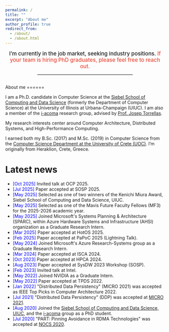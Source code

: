 ```yaml
---
permalink: /
title: ""
excerpt: "About me"
author_profile: true
redirect_from:
  - /about/
  - /about.html
---
```


<!-- <div id="photo" style="text-align: left">
  <span style="vertical-align:left; color:red;">Warning: The webpage is currently under construction.</span>
  <img style="vertical-align:right" width="200" height="300" src="/images/under_construction_image.png" alt="">
</div> -->

<p style="font-size:1.2em; font-weight:500; text-align:center; margin:15px 0;">
  I’m currently in the job market, seeking industry positions.
  <span style="color:#e74c3c;">If your team is hiring PhD graduates, please feel free to reach out.</span>
</p>
<hr style="width:60%; margin:auto; border:0; border-top:1px solid #ccc;">

<p style="margin-bottom: 30px;"></p>
About me
======
<p>
  I am a Ph.D. candidate in Computer Science at the 
  <a href="https://siebelschool.illinois.edu/" target="_blank">Siebel School of Computing and Data Science</a> 
  (formerly the Department of Computer Science) at the University of Illinois at Urbana-Champaign (UIUC). 
  I am also a member of the 
  <a href="http://iacoma.cs.uiuc.edu/" target="_blank">i-acoma</a> research group, 
  advised by 
  <a href="http://iacoma.cs.uiuc.edu/josep/torrellas.html" target="_blank">Prof. Josep Torrellas</a>.
</p>

<p>
My research interests center around Computer Architecture, Distributed Systems, and High-Performance Computing.
</p>

<p>
I earned both my B.Sc. (2017) and M.Sc. (2019) in Computer Science from the 
<a href="https://www.csd.uoc.gr/CSD/index.jsp" target="_blank">Computer Science Department at the University of Crete (UOC)</a>. 
I’m originally from Heraklion, Crete, Greece.
</p>

Latest news
======
- <span style="color:blue">[Oct 2025] </span> Invited talk at OCP 2025.
- <span style="color:blue">[Jul 2025] </span> Paper accepted at SOSP 2025.
- <span style="color:blue">[May 2025] </span> Selected as one of two winners of the Kenichi Miura Award, Siebel School of Computing and Data Science, UIUC.
- <span style="color:blue">[May 2025] </span> Selected as one of the Mavis Future Faculty Fellows (MF3) for the 2025-2026 academic year.
- <span style="color:blue">[May 2025] </span> Joined Microsoft's Systems Planning & Architecture (SPARC), within Azure Hardware Systems and Infrastructure (AHSI) organization as a Graduate Research Intern.
- <span style="color:blue">[Mar 2025] </span> Paper accepted at HotOS 2025.
- <span style="color:blue">[Feb 2025] </span> Paper accepted at PaPoC 2025 (Lightning Talk).
- <span style="color:blue">[May 2024] </span> Joined Microsoft's Azure Research-Systems group as a Graduate Research Intern.
- <span style="color:blue">[Mar 2024] </span> Paper accepted at ISCA 2024.
- <span style="color:blue">[Oct 2023] </span> Paper accepted at HPCA 2024.
- <span style="color:blue">[Aug 2023] </span> Paper accepted at SysDW 2023 Workshop (SOSP).
- <span style="color:blue">[Feb 2023] </span> Invited talk at Intel.
- <span style="color:blue">[May 2022] </span> Joined NVIDIA as a Graduate Intern.
- <span style="color:blue">[May 2022] </span> Paper accepted at TPDS 2022.
- <span style="color:blue">[Jan 2022] </span> "Distributed Data Persistency" (MICRO 2021) was accepted as IEEE Top Picks in Computer Architecture 2022.
- <span style="color:blue">[Jul 2021] </span> "Distributed Data Persistency" (DDP) was accepted at <a href="https://www.microarch.org/micro54/" target="_blank">MICRO 2021</a>.
- <span style="color:blue">[Aug 2020] </span> Joined the <a href="https://siebelschool.illinois.edu/" target="_blank">Siebel School of Computing and Data Science, UIUC</a>, and the <a href="http://iacoma.cs.uiuc.edu/" target="_blank">i-acoma</a> group as a PhD student.
- <span style="color:blue">[Jul 2020] </span> "PART: Pinning Avoidance in RDMA Technologies" was accepted at <a href="https://nocs2020.engr.uky.edu/" target="_blank">NOCS 2020</a>.
